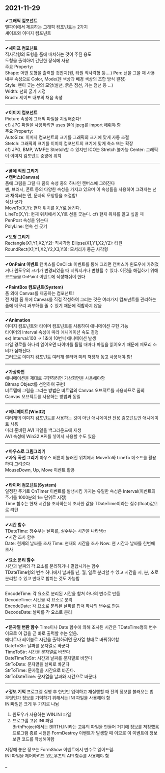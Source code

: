 2021-11-29  
----------  

__✔그래픽 컴포넌트__  
델파이에서 제공하는 그래픽 컴포넌트는 2가지  
셰이프와 이미지 컴포넌트  

-------------------
__✔셰이프 컴포넌트__  
직사각형의 도형을 폼에 배치하는 것이 주된 용도  
도형을 출력하여 간단한 장식에 사용  
주요 Property:  
Shape: 어떤 도형을 출력할 것인지(원, 타원 직사각형 등....)
Pen: 선을 그을 때 사용 내부 속성으로 Color, Mode(펜 색상과 배경 색상의 조합 방식 결정)  
Style: 펜이 긋는 선의 모양(실선, 굵은 점선, 가는 점선 등 ...)  
Width: 선의 굵기 지정  
Brush: 셰이프 내부의 채움 속성  

-------------------

__✔이미지 컴포넌트__  
Picture 속성에 그래픽 파일을 지정해준다!  
cf) JPG 파일을 사용하려면 uses 절에 jpeg를 import 해줘야 함  
주요 Property:  
AutoSize: 이미지 컴포넌트의 크기를 그래픽의 크기에 맞게 자동 조절  
Stetch: 그래픽의 크기를 이미지 컴포넌트의 크기에 맞게 축소 또는 확장  
cf) JPG, BMP, WMF는 Stretch할 수 있지만 ICO는 Stretch 불가능
Center: 그래픽이 이미지 컴포넌트 중앙에 위치  

--------------------------------------
__✔폼에 직접 그리기__  
__✔캔버스(Canvas)__  
폼에 그림을 그릴 때 폼의 속성 중의 하나인 캔버스에 그려진다  
펜, 브러시, 폰트 등의 다양한 속성을 가지고 있으며 이 속성들을 사용하여 그려지는 선과 채색되는 면, 문자의 모양등을 조절함!  
직선 긋기:  
MoveTo(X,Y): 현재 위치를 X,Y로 옮긴다.  
LineTo(X,Y): 현재 위치에서 X,Y로 선을 긋는다.
cf) 현재 위치를 알고 싶을 때 PenPost 속성을 읽는다  
PolyLine: 연속 선 긋기  

__✔도형 그리기__  
Rectangle(X1,Y1,X2,Y2): 직사각형
Ellipse(X1,Y1,X2,Y2): 타원  
RoundRect(X1,Y1,X2,Y2,X3,Y3): 모서리가 둥근 사각형  

---------------------
__✔OnPaint 이벤트__
캔버스를 OnClick 이벤트를 통해 그리면 캔버스가 윈도우에 가려졌거나 윈도우의 크기가 변경되었을 때 지워지거나 변형될 수 있다. 이것을 해결하기 위해 코드들을 OnPaint 이벤트에 작성해줘야 한다  

__✔PaintBox 컴포넌트(System)__  
폼 외에 Canvas를 제공하는 컴포넌트!  
전 처럼 폼 위에 Canvas를 직접 작성하여 그리는 것은 여러가지 컴포넌트를 관리하는 폼에 메모리 과부하를 줄 수 있기 때문에 적합하지 않음

-----------------
__✔Animation__  
이미지 컴포넌트와 타이머 컴포넌트를 사용하여 애니메이션 구현 가능  
타이머의 Interval 속성에 따라 애니메이션 속도 결정  
ex) Interval:100 -> 1초에 10번씩 애니메이션 발생  
파일 경로를 하나씩 읽어오면 타이머를 돌릴 때마다 파일을 읽어오기 때문에 메모리 소비가 심해진다.  
그러므로 이미지 컴포넌트 여러개 불러와 미리 저장해 놓고 사용해야 함!  

-------

__✔가상화면__  
애니메이션을 제대로 구현하려면 가상화면을 사용해야함  
Bitmap Object를 선언하여 구현!  
비트맵에 그림을 그리는 방법은 비트맵의 Canvas 오브젝트를 사용하므로 폼의 Canvas 오브젝트를 사용하는 방법과 동일  

----------------

__✔애니메이트(Win32)__  
여러개의 이미지 컴포넌트를 사용하는 것이 아닌 애니메이션 전용 컴포넌트인 애니메이트 사용  
미리 준비된 AVI 파일을 백그라운드에 재생  
AVI 속성에 Win32 API를 넣어서 사용할 수도 있음  

---------
__✔마우스로 그림그리기__  
__✔자유 곡선 그리기__
마우스 버튼이 눌러진 위치에서 MoveTo와 LineTo 메소드를 활용하여 그려준다  
MouseDown, Up, Move 이벤트 활용   

----------------------------
__✔타이머 컴포넌트(System)__  
일정한 주기로 OnTimer 이벤트를 발생시킴
가지는 유일한 속성은 Interval(이벤트의 주기를 1000분의 1초 단위로 지정)  
Time 함수는 현재 시간을 조사하는데 조사한 값을 TDateTime이라는 실수(float)값으로 리턴  

--------------
__✔시간 함수__  
TDateTime: 정수부는 날짜를, 실수부는 시간을 나타냄ㅁ  
✔시간 조사 함수  
Date: 현재의 날짜를 조사
Time: 현재의 시간을 조사
Now: 현 시간과 날짜를 한번에 조사  

__✔요소 분리 함수__  
시간과 날짜의 각 요소를 분리하거나 결합시키는 함수  
TDateTime형의 변수 하나에서 날짜를 년, 월, 일로 분리할 수 있고 시간을 시, 분, 초로 분리할 수 있고 반대로 합치는 것도 가능함  

-----------------


EncodeTime: 각 요소로 분리된 시간을 합쳐 하나의 변수로 만듬  
DecodeTime: 시간을 각 요소로 분리  
EncodeDate: 각 요소로 분리된 날짜를 합쳐 하나의 변수로 만듬  
DecodeDate: 날짜를 각 요소로 분리  

-------------------

__✔문자열 변환 함수__
Time이나 Date 함수에 의해 조사된 시간은 TDateTime형의 변수이므로 이 값을 곧 바로 출력할 수는 없음.  
에디트나 레이블로 시간을 출력하려면 문자열 형태로 바꿔줘야함  
DateToStr: 날짜를 문자열로 바꾼다  
TimeToStr: 시간을 문자열로 바꾼다  
DateTimeToStr: 시간과 날짜를 문자열로 바꾼다  
StrToDate: 문자열을 날짜로 바꾼다  
StrToTime: 문자열을 시간으로 바꾼다.  
StrToDateTime: 문자열을 날짜와 시간으로 바꾼다.  

------------------

__✔정보 기억__
프로그램 실행 후 한번만 입력하고 재실행할 때 전의 정보를 불러오는 법  
무엇인가 정보를 기억하기 위해서는 INI 파일을 사용해야 함  
INI파일은 크게 두 가지로 나뉨  
1. 윈도우가 사용하는 WIN.INI 파일  
2. 프로그램 고유 INI 파일  
BirthProject에서는 BIRTH.INI라는 고유의 파일을 만들어 거기에 정보를 저장했음  
프로그램 종료 시점은 FormDestroy 이벤트가 발생할 때 이므로 이 이벤트에 정보 보관 코드를 작성해야함  

저장해 놓은 정보는 FormShow 이벤트에서 변수로 읽어드림.  
INI 파일을 제어하려면 윈도우즈의 API 함수를 사용해야 함  


_



